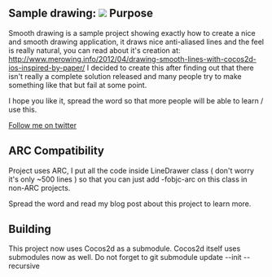 Sample drawing:
![](https://github.com/krzysztofzablocki/smooth-drawing/raw/master/Example.png)
Purpose
--------------

Smooth drawing is a sample project showing exactly how to create a nice and smooth drawing application, it draws nice anti-aliased lines and the feel is really natural, you can read about it's creation at: http://www.merowing.info/2012/04/drawing-smooth-lines-with-cocos2d-ios-inspired-by-paper/
I decided to create this after finding out that there isn't really a complete solution released and many people try to make something like that but fail at some point. 

I hope you like it, spread the word so that more people will be able to learn / use this.

[Follow me on twitter][1]

ARC Compatibility
------------------

Project uses ARC, I put all the code inside LineDrawer class ( don't worry it's only ~500 lines ) so that you can just add -fobjc-arc on this class in non-ARC projects.

Spread the word and read my blog post about this project to learn more.

  [1]: http://twitter.com/merowing_

Building
------------------

This project now uses Cocos2d as a submodule. Cocos2d itself uses submodules now as well. Do not forget to git submodule update --init --recursive
